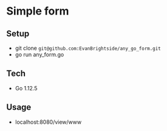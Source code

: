 # Simple form

## Setup
* git clone `git@github.com:EvanBrightside/any_go_form.git`
* go run any_form.go

## Tech
* Go 1.12.5

## Usage
* localhost:8080/view/www
